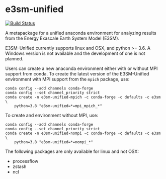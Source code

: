 # e3sm-unified

[![Build Status](https://travis-ci.org/E3SM-Project/e3sm-unified.svg?branch=master)](https://travis-ci.org/E3SM-Project/e3sm-unified)

A metapackage for a unified anaconda environment for analyzing results from
the Energy Exascale Earth System Model (E3SM).

E3SM-Unified currently supports linux and OSX, and python >= 3.6.   A Windows 
version is not available and the development of one is not planned.

Users can create a new anaconda environment either with or without MPI support
from conda.  To create the latest version of the E3SM-Unified environment with 
MPI support from the `mpich` package, use:
```
conda config --add channels conda-forge
conda config --set channel_priority strict
conda create -n e3sm-unified-mpich -c conda-forge -c defaults -c e3sm \
    python=3.8 "e3sm-unified=*=mpi_mpich_*"
```
To create and environment without MPI, use:
```
conda config --add channels conda-forge
conda config --set channel_priority strict
conda create -n e3sm-unified-nompi -c conda-forge -c defaults -c e3sm \
    python=3.8 "e3sm-unified=*=nompi_*"
```

 The following packages are only available for linux and not OSX:
 - processflow
 - zstash
 - ncl
